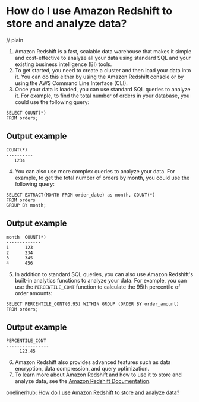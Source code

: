 # How do I use Amazon Redshift to store and analyze data?
// plain

1. Amazon Redshift is a fast, scalable data warehouse that makes it simple and cost-effective to analyze all your data using standard SQL and your existing business intelligence (BI) tools.
2. To get started, you need to create a cluster and then load your data into it. You can do this either by using the Amazon Redshift console or by using the AWS Command Line Interface (CLI).
3. Once your data is loaded, you can use standard SQL queries to analyze it. For example, to find the total number of orders in your database, you could use the following query:

```
SELECT COUNT(*)
FROM orders;
```

## Output example

```
COUNT(*)
----------
   1234
```

4. You can also use more complex queries to analyze your data. For example, to get the total number of orders by month, you could use the following query:

```
SELECT EXTRACT(MONTH FROM order_date) as month, COUNT(*)
FROM orders
GROUP BY month;
```

## Output example

```
month  COUNT(*)
-------------
1      123
2      234
3      345
4      456
```

5. In addition to standard SQL queries, you can also use Amazon Redshift's built-in analytics functions to analyze your data. For example, you can use the `PERCENTILE_CONT` function to calculate the 95th percentile of order amounts:

```
SELECT PERCENTILE_CONT(0.95) WITHIN GROUP (ORDER BY order_amount)
FROM orders;
```

## Output example

```
PERCENTILE_CONT
----------------
     123.45
```

6. Amazon Redshift also provides advanced features such as data encryption, data compression, and query optimization.
7. To learn more about Amazon Redshift and how to use it to store and analyze data, see the [Amazon Redshift Documentation](https://docs.aws.amazon.com/redshift/latest/gsg/getting-started.html).

onelinerhub: [How do I use Amazon Redshift to store and analyze data?](https://onelinerhub.com/amazon-redshift/how-do-i-use-amazon-redshift-to-store-and-analyze-data)
